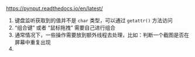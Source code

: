 https://pynput.readthedocs.io/en/latest/

1. 键盘监听获取到的值并不是 `char` 类型，可以通过 `getattr()` 方法访问
2. “组合键” 或者 “鼠标拖拽” 需要自己进行组合
3. 通常情况下，一些操作需要放到额外线程去处理，比如：判断一个截图是否在屏幕中重复出现
4. 